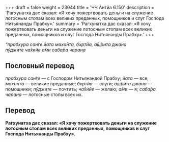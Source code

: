 +++
draft = false
weight = 23044
title = 'ЧЧ Антйа 6.150'
description = 'Рагхунатха дас сказал: «Я хочу пожертвовать деньги на служение лотосным стопам всех великих преданных, помощников и слуг Господа Нитьянанды Прабху».'
summary = 'Рагхунатха дас сказал: «Я хочу пожертвовать деньги на служение лотосным стопам всех великих преданных, помощников и слуг Господа Нитьянанды Прабху».'
+++

_“прабхура сан̇ге йата маха̄нта,_ _бхр̣тйа,_ _а̄ш́рита джана  
пӯджите ча̄хийе а̄ми саба̄ра чаран̣а_

## Пословный перевод

_прабхура_ _сан̇ге_ — с Господом Нитьянандой Прабху; _йата_ — все; _маха̄нта_ — великие преданные; _бхр̣тйа_ — слуги; _а̄ш́рита_ _джана_ — помощники; _пӯджите_ — почтить; _ча̄хийе_ — желаю; _а̄ми_ — я; _саба̄ра_ _чаран̣а_ — лотосные стопы всех их.

## Перевод

**Рагхунатха дас сказал: «Я хочу пожертвовать деньги на служение лотосным стопам всех великих преданных, помощников и слуг Господа Нитьянанды Прабху».**
